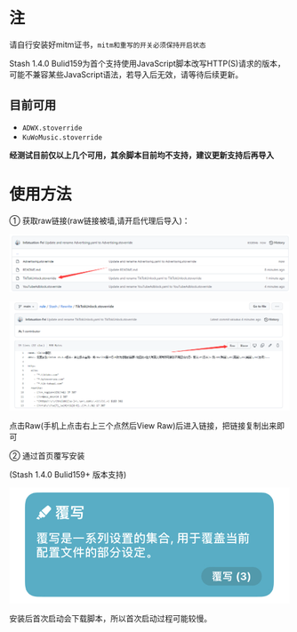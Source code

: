 注
===
请自行安装好mitm证书，`mitm和重写的开关必须保持开启状态`

Stash 1.4.0 Bulid159为首个支持使用JavaScript脚本改写HTTP(S)请求的版本，可能不兼容某些JavaScript语法，若导入后无效，请等待后续更新。

目前可用
----
- `ADWX.stoverride`
- `KuWoMusic.stoverride`

**经测试目前仅以上几个可用，其余脚本目前均不支持，建议更新支持后再导入**

使用方法
===
① 获取raw链接(raw链接被墙,请开启代理后导入)：

![](https://raw.githubusercontent.com/Infatuation-Fei/explain/main/Picture/jiaoxue.png)

![](https://raw.githubusercontent.com/Infatuation-Fei/explain/main/Picture/jiaoxue2.png)

点击Raw(手机上点击右上三个点然后View Raw)后进入链接，把链接复制出来即可

② 通过首页覆写安装

(Stash 1.4.0 Bulid159+ 版本支持)

![](https://raw.githubusercontent.com/Infatuation-Fei/explain/main/Picture/fuxie.jpg)

安装后首次启动会下载脚本，所以首次启动过程可能较慢。
